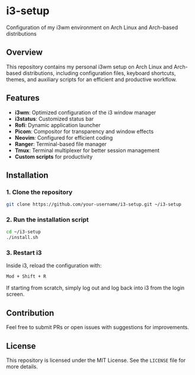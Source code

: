 # i3-setup

Configuration of my i3wm environment on Arch Linux and Arch-based distributions

## Overview
This repository contains my personal i3wm setup on Arch Linux and Arch-based distributions, including configuration files, keyboard shortcuts, themes, and auxiliary scripts for an efficient and productive workflow.

## Features
- **i3wm**: Optimized configuration of the i3 window manager
- **i3status**: Customized status bar
- **Rofi**: Dynamic application launcher
- **Picom**: Compositor for transparency and window effects
- **Neovim**: Configured for efficient coding
- **Ranger**: Terminal-based file manager
- **Tmux**: Terminal multiplexer for better session management
- **Custom scripts** for productivity

## Installation

### 1. Clone the repository
```bash
git clone https://github.com/your-username/i3-setup.git ~/i3-setup
```

### 2. Run the installation script
```bash
cd ~/i3-setup
./install.sh
```

### 3. Restart i3
Inside i3, reload the configuration with:
```bash
Mod + Shift + R
```
If starting from scratch, simply log out and log back into i3 from the login screen.

## Contribution
Feel free to submit PRs or open issues with suggestions for improvements.

## License
This repository is licensed under the MIT License. See the `LICENSE` file for more details.
